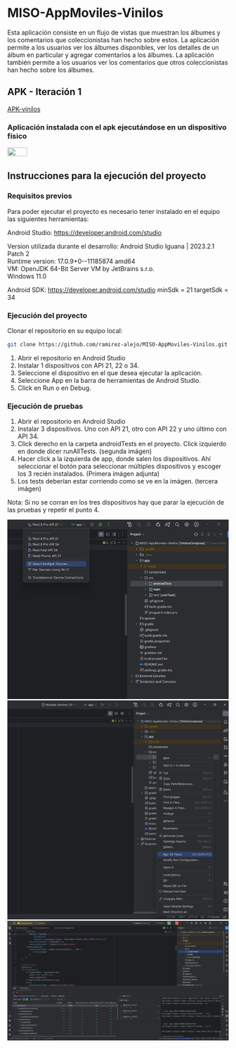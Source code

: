 # MISO-AppMoviles-Vinilos

Esta aplicación consiste en un flujo de vistas que muestran los álbumes y los comentarios que coleccionistas han hecho sobre estos. La aplicación permite a los usuarios ver los álbumes disponibles, ver los detalles de un álbum en particular y agregar comentarios a los álbumes. La aplicación también permite a los usuarios ver los comentarios que otros coleccionistas han hecho sobre los álbumes.

## APK - Iteración 1

[APK-vinilos](https://drive.google.com/file/d/1LQ576A_pfC64xrb9sUgMTngV1a09kQ5N/view?usp=drive_link)

### Aplicación instalada con el apk  ejecutándose en un dispositivo físico

<img src="https://github.com/ramirez-alejo/MISO-AppMoviles-Vinilos/assets/142703349/a71ee19b-2e06-4bb6-83a0-7c2e5c3dea78" width=30% height=30%>

## Instrucciones para la ejecución del proyecto

### Requisitos previos

Para poder ejecutar el proyecto es necesario tener instalado en el equipo las siguientes herramientas:

Android Studio: https://developer.android.com/studio

<p>
Version utilizada durante el desarrollo: Android Studio Iguana | 2023.2.1 Patch 2 <br>
Runtime version: 17.0.9+0--11185874 amd64 <br>
VM: OpenJDK 64-Bit Server VM by JetBrains s.r.o. <br>
Windows 11.0 <br>
</p>

Android SDK: https://developer.android.com/studio
minSdk = 21
targetSdk = 34

### Ejecución del proyecto
Clonar el repositorio en su equipo local:
```bash
git clone https://github.com/ramirez-alejo/MISO-AppMoviles-Vinilos.git
```
  1. Abrir el repositorio en Android Studio  
  2. Instalar 1 dispositivos con API 21, 22 o 34.
  3. Seleccione el dispositivo en el que desea ejecutar la aplicación.
  4. Seleccione App en la barra de herramientas de Android Studio.
  5. Click en Run o en Debug.

### Ejecución de pruebas
  1. Abrir el repositorio en Android Studio  
  2. Instalar 3 dispositivos. Uno con API 21, otro con API 22 y uno último con API 34.
  3. Click derecho en la carpeta androidTests en el proyecto. Click izquierdo en donde dicer runAllTests. (segunda imágen)
  4. Hacer click a la izquierda de app, donde salen los dispositivos. Ahí seleccionar el botón para seleccionar múltiples dispositivos y escoger los 3 recién instalados. (Primera imágen adjunta)
  5. Los tests deberían estar corriendo como se ve en la imágen. (tercera imágen)

Nota: Si no se corran en los tres dispositivos hay que parar la ejecución de las pruebas y repetir el punto 4.

![alt text](<gradle/Images/image (8).png>)
![alt text](<gradle/Images/image (9).png>)
![alt text](<gradle/Images/image (10).png>)
